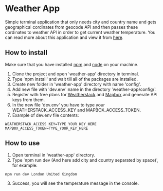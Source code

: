 # Weather App

Simple terminal application that only needs city and country name and gets geographical cordinates from geocode API and then passes these cordinates to weather API in order to get current weather temperature. You can read more about this application and view it from [here](/weather-app).

## How to install

Make sure that you have installed [npm](https://www.npmjs.com/) and [node](https://nodejs.dev/) on your machine.

1. Clone the project and open 'weather-app' directory in terminal.
2. Type 'npm install' and wait till all of the packages are installed.
3. Create new folder in 'weather-app' directory with name 'config'.
4. Add new file with 'dev.env' name in the directory 'weather-app/config/'.
5. Register with free plans for [Weatherstack](https://weatherstack.com/) and [Mapbox](https://www.mapbox.com/) and generate API keys from them.
6. In the new file 'dev.env' you have to type your WEATHERSTACK_ACCESS_KEY and MAPBOX_ACCESS_TOKEN. 
7. Example of dev.env file contents:
```
WEATHERSTACK_ACCESS_KEY=TYPE_YOUR_KEY_HERE
MAPBOX_ACCESS_TOKEN=TYPE_YOUR_KEY_HERE
```

## How to use

1. Open terminal in 'weather-app' directory.
2. Type 'npm run dev (And here add city and country separated by space)', for example:
```
npm run dev London United Kingdom
```
3. Success, you will see the temperature message in the console.